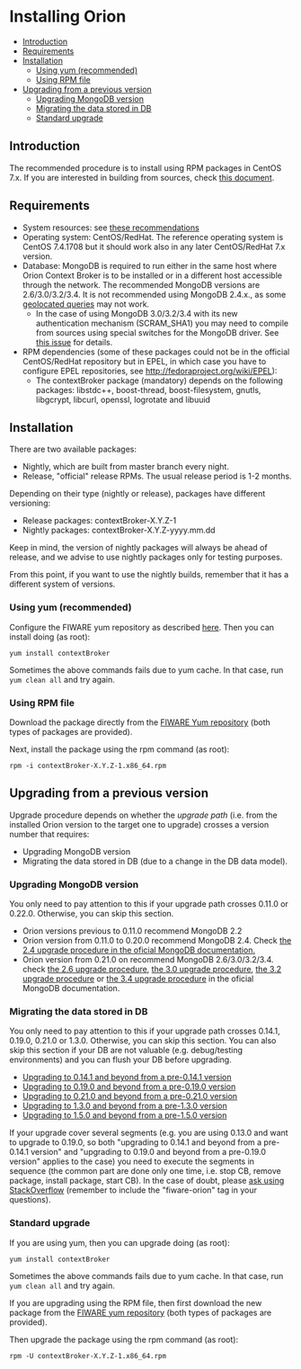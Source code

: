 # Installing Orion

* [Introduction](#introduction)
* [Requirements](#requirements)
* [Installation](#installation)
    * [Using yum (recommended)](#using-yum-recommended)
    * [Using RPM file](#using-rpm-file)
* [Upgrading from a previous version](#upgrading-from-a-previous-version)
    * [Upgrading MongoDB version](#upgrading-mongodb-version)
    * [Migrating the data stored in DB](#migrating-the-data-stored-in-db)
    * [Standard upgrade](#standard-upgrade)

## Introduction

The recommended procedure is to install using RPM packages in CentOS 7.x. If you are interested in
building from sources, check [this document](build_source.md).

## Requirements

* System resources: see [these recommendations](diagnosis.md#resource-availability)
* Operating system: CentOS/RedHat. The reference operating system is CentOS 7.4.1708
  but it should work also in any later CentOS/RedHat 7.x version.
* Database: MongoDB is required to run either in the same host where Orion Context Broker is to be installed or in a different host accessible through the network. The recommended MongoDB versions
  are 2.6/3.0/3.2/3.4. It is not recommended using MongoDB 2.4.x., as some [geolocated queries](../user/geolocation.md) may not work.
    * In the case of using MongoDB 3.0/3.2/3.4 with its new authentication mechanism (SCRAM_SHA1) you may need to compile from sources using special switches for the MongoDB driver.
      See [this issue](https://github.com/telefonicaid/fiware-orion/issues/1061) for details.
* RPM dependencies (some of these packages could not be in the official CentOS/RedHat repository but in EPEL, in which case you have to configure EPEL repositories, see <http://fedoraproject.org/wiki/EPEL>):
    * The contextBroker package (mandatory) depends on the following packages: libstdc++, boost-thread, boost-filesystem, gnutls, libgcrypt, libcurl, openssl, logrotate and libuuid

## Installation

There are two available packages:

* Nightly, which are built from master branch every night.
* Release, "official" release RPMs. The usual release period is 1-2 months.

Depending on their type (nightly or release), packages have different versioning:

* Release packages: contextBroker-X.Y.Z-1
* Nightly packages: contextBroker-X.Y.Z-yyyy.mm.dd

Keep in mind, the version of nightly packages will always be ahead of release, and we advise to use nightly packages only for testing purposes.

From this point, if you want to use the nightly builds, remember that it has a different system of versions.

### Using yum (recommended)

Configure the FIWARE yum repository as described [here](yum.md). Then you can install doing (as root):

```
yum install contextBroker
```

Sometimes the above commands fails due to yum cache. In that case, run
`yum clean all` and try again.

### Using RPM file

Download the package directly from the [FIWARE Yum repository](https://nexus.lab.fiware.org/service/rest/repository/browse/el/7/x86_64/) (both types of packages are provided).

Next, install the package using the rpm command (as root):

```
rpm -i contextBroker-X.Y.Z-1.x86_64.rpm
```

## Upgrading from a previous version

Upgrade procedure depends on whether the *upgrade path* (i.e. from the installed Orion version to the target one to upgrade) crosses a version number that requires:

* Upgrading MongoDB version
* Migrating the data stored in DB (due to a change in the DB data model).

### Upgrading MongoDB version

You only need to pay attention to this if your upgrade path crosses 0.11.0 or 0.22.0. Otherwise, you can skip this section.

* Orion versions previous to 0.11.0 recommend MongoDB 2.2
* Orion version from 0.11.0 to 0.20.0 recommend MongoDB 2.4. Check [the 2.4 upgrade procedure in the oficial MongoDB documentation.](http://docs.mongodb.org/master/release-notes/2.4-upgrade/)
* Orion version from 0.21.0 on recommend MongoDB 2.6/3.0/3.2/3.4. check [the 2.6 upgrade procedure](http://docs.mongodb.org/master/release-notes/2.6-upgrade/),
  [the 3.0 upgrade procedure](http://docs.mongodb.org/master/release-notes/3.0-upgrade/), [the 3.2 upgrade procedure](http://docs.mongodb.org/master/release-notes/3.2-upgrade/)
  or [the 3.4 upgrade procedure](https://docs.mongodb.com/master/release-notes/3.4/) in the oficial MongoDB documentation.

### Migrating the data stored in DB

You only need to pay attention to this if your upgrade path crosses 0.14.1, 0.19.0, 0.21.0 or 1.3.0. Otherwise, you can skip this section. You can also skip this section if your DB are not valuable (e.g. debug/testing environments) and you can flush your DB before upgrading.

* [Upgrading to 0.14.1 and beyond from a pre-0.14.1 version](upgrading_crossing_0-14-1.md)
* [Upgrading to 0.19.0 and beyond from a pre-0.19.0 version](upgrading_crossing_0-19-0.md)
* [Upgrading to 0.21.0 and beyond from a pre-0.21.0 version](upgrading_crossing_0-21-0.md)
* [Upgrading to 1.3.0 and beyond from a pre-1.3.0 version](upgrading_crossing_1-3-0.md)
* [Upgrading to 1.5.0 and beyond from a pre-1.5.0 version](upgrading_crossing_1-5-0.md)

If your upgrade cover several segments (e.g. you are using 0.13.0 and
want to upgrade to 0.19.0, so both "upgrading to 0.14.1 and beyond from
a pre-0.14.1 version" and "upgrading to 0.19.0 and beyond from a
pre-0.19.0 version" applies to the case) you need to execute the
segments in sequence (the common part are done only one time, i.e. stop
CB, remove package, install package, start CB). In the case of doubt,
please [ask using StackOverflow](http://stackoverflow.com/questions/ask)
(remember to include the "fiware-orion" tag in your questions).

### Standard upgrade

If you are using yum, then you can upgrade doing (as root):

```
yum install contextBroker
```

Sometimes the above commands fails due to yum cache. In that case, run
`yum clean all` and try again.

If you are upgrading using the RPM file, then first download the new package from the [FIWARE yum repository](https://nexus.lab.fiware.org/service/rest/repository/browse/el/7/x86_64/) (both types of packages are provided).

Then upgrade the package using the rpm command (as root):

```
rpm -U contextBroker-X.Y.Z-1.x86_64.rpm
```
